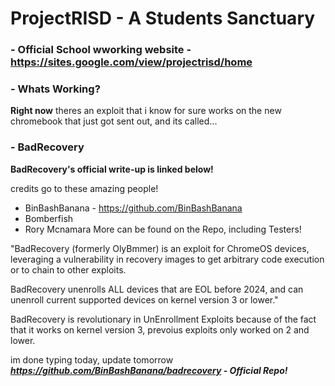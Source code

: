 # ProjectRISD - A Students Sanctuary
### - Official School wworking website - https://sites.google.com/view/projectrisd/home
### - Whats Working?
**Right now** theres an exploit that i know for sure works on the new chromebook that just got sent out, and its called...

### - BadRecovery
**BadRecovery's official write-up is linked below!**

 credits go to these amazing people!
  - BinBashBanana - https://github.com/BinBashBanana
  - Bomberfish
  - Rory Mcnamara
More can be found on the Repo, including Testers!

"BadRecovery (formerly OlyBmmer) is an exploit for ChromeOS devices, leveraging a vulnerability in recovery images to get arbitrary code execution or to chain to other exploits.

BadRecovery unenrolls ALL devices that are EOL before 2024, and can unenroll current supported devices on kernel version 3 or lower."

BadRecovery is revolutionary in UnEnrollment Exploits because of the fact that it works on kernel version 3, prevoius exploits only worked on 2 and lower.

im done typing today, update tomorrow
***https://github.com/BinBashBanana/badrecovery - Official Repo!***
